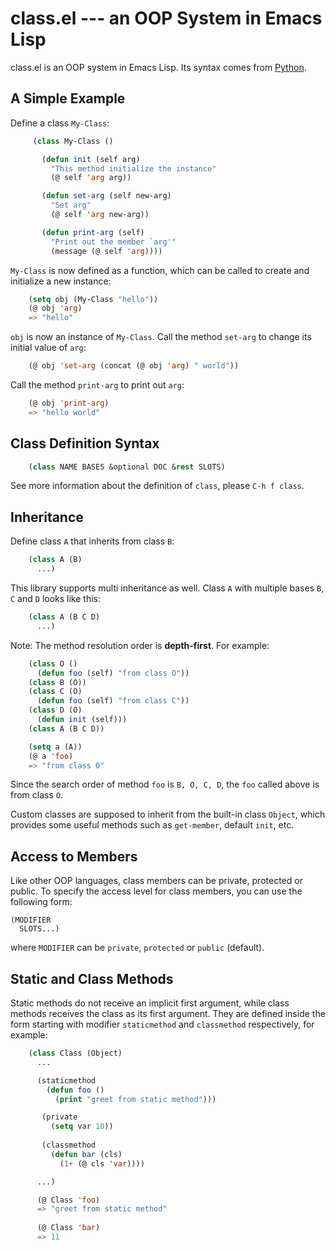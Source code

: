 # class.el --- an OOP System in Emacs Lisp

class.el is an OOP system in Emacs Lisp. Its syntax comes from
[Python](http://docs.python.org/tutorial/classes.html).

## A Simple Example

Define a class `My-Class`:

```lisp
     (class My-Class ()

       (defun init (self arg)
         "This method initialize the instance"
         (@ self 'arg arg))

       (defun set-arg (self new-arg)
         "Set arg"
         (@ self 'arg new-arg))

       (defun print-arg (self)
         "Print out the member `arg'"
         (message (@ self 'arg))))
```

`My-Class` is now defined as a function, which can be called to create and
initialize a new instance:

```lisp
    (setq obj (My-Class "hello"))
    (@ obj 'arg)
    => "hello"
```

`obj` is now an instance of `My-Class`. Call the method `set-arg` to
change its initial value of `arg`:

```lisp
    (@ obj 'set-arg (concat (@ obj 'arg) " world"))
```

Call the method `print-arg` to print out `arg`:

```lisp
    (@ obj 'print-arg)
    => "hello world"
```

## Class Definition Syntax

```lisp
    (class NAME BASES &optional DOC &rest SLOTS)
```

See more information about the definition of `class`, please `C-h f
class`.

## Inheritance

Define class `A` that inherits from class `B`:

```lisp
    (class A (B)
      ...)
```

This library supports multi inheritance as well. Class `A` with
multiple bases `B`, `C` and `D` looks like this:

```lisp
    (class A (B C D)
      ...)
```

Note: The method resolution order is **depth-first**. For example:

```lisp
    (class O ()
      (defun foo (self) "from class O"))
    (class B (O))
    (class C (O)
      (defun foo (self) "from class C"))
    (class D (O)
      (defun init (self)))
    (class A (B C D))

    (setq a (A))
    (@ a 'foo)
    => "from class O"
```

Since the search order of method `foo` is `B, O, C, D`, the `foo` called
above is from class `O`.

Custom classes are supposed to inherit from the built-in class `Object`,
which provides some useful methods such as `get-member`, default `init`,
etc.

## Access to Members

Like other OOP languages, class members can be private, protected or
public. To specify the access level for class members, you can use the
following form:

    (MODIFIER
      SLOTS...)

where `MODIFIER` can be `private`, `protected` or `public` (default).

## Static and Class Methods

Static methods do not receive an implicit first argument, while class
methods receives the class as its first argument. They are defined
inside the form starting with modifier `staticmethod` and `classmethod`
respectively, for example:

```lisp
    (class Class (Object)
      ...

      (staticmethod
        (defun foo ()
          (print "greet from static method")))

       (private
         (setq var 10))
       
       (classmethod
         (defun bar (cls)
           (1+ (@ cls 'var))))

      ...)

      (@ Class 'foo)
      => "greet from static method"
      
      (@ Class 'bar)
      => 11
```

